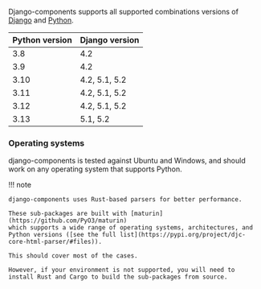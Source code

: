 Django-components supports all supported combinations versions of [Django](https://docs.djangoproject.com/en/dev/faq/install/#what-python-version-can-i-use-with-django) and [Python](https://devguide.python.org/versions/#versions).

| Python version | Django version |
| -------------- | -------------- |
| 3.8            | 4.2            |
| 3.9            | 4.2            |
| 3.10           | 4.2, 5.1, 5.2  |
| 3.11           | 4.2, 5.1, 5.2  |
| 3.12           | 4.2, 5.1, 5.2  |
| 3.13           | 5.1, 5.2       |

### Operating systems

django-components is tested against Ubuntu and Windows, and should work on any operating system that supports Python.

!!! note

    django-components uses Rust-based parsers for better performance.

    These sub-packages are built with [maturin](https://github.com/PyO3/maturin)
    which supports a wide range of operating systems, architectures, and Python versions ([see the full list](https://pypi.org/project/djc-core-html-parser/#files)).
    
    This should cover most of the cases.

    However, if your environment is not supported, you will need to install Rust and Cargo to build the sub-packages from source.

